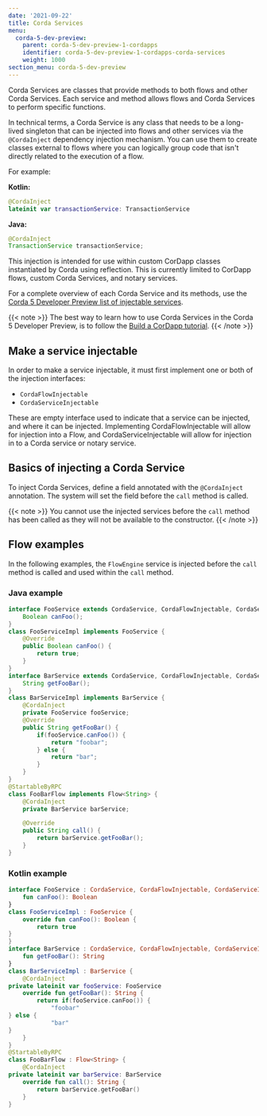 ```yaml
---
date: '2021-09-22'
title: Corda Services
menu:
  corda-5-dev-preview:
    parent: corda-5-dev-preview-1-cordapps
    identifier: corda-5-dev-preview-1-cordapps-corda-services
    weight: 1000
section_menu: corda-5-dev-preview
---
```


Corda Services are classes that provide methods to both flows and other Corda Services. Each service and method allows flows and Corda Services to perform specific functions.

In technical terms, a Corda Service is any class that needs to be a long-lived singleton that can be injected into flows and other services via the `@CordaInject` dependency injection mechanism. You can use them to create classes external to flows where you can logically group code that isn't directly related to the execution of a flow.

For example:

**Kotlin:**
```kotlin
@CordaInject
lateinit var transactionService: TransactionService
```
**Java:**
```Java
@CordaInject
TransactionService transactionService;
```

This injection is intended for use within custom CorDapp classes instantiated by Corda using reflection. This is currently limited to CorDapp flows, custom Corda Services, and notary services.

For a complete overview of each Corda Service and its methods, use the [Corda 5 Developer Preview list of injectable services](injectable-services.md).

{{< note >}}
The best way to learn how to use Corda Services in the Corda 5 Developer Preview, is to follow the [Build a CorDapp tutorial](../../tutorials/building-cordapp/overview.html).
{{< /note >}}

## Make a service injectable

In order to make a service injectable, it must first implement one or both of the injection interfaces:
* `CordaFlowInjectable`
* `CordaServiceInjectable`

These are empty interface used to indicate that a service can be injected, and where it can be injected. Implementing CordaFlowInjectable will allow for injection into a Flow, and CordaServiceInjectable will allow for injection in to a Corda service or notary service.

## Basics of injecting a Corda Service

To inject Corda Services, define a field annotated with the `@CordaInject` annotation. The system will set the field before the `call` method is called.

{{< note >}}
You cannot use the injected services before the `call` method has been called as they will not be available to the constructor.
{{< /note >}}

## Flow examples

In the following examples, the `FlowEngine` service is injected before the `call` method is called and used within the `call` method.

### Java example

```java
interface FooService extends CordaService, CordaFlowInjectable, CordaServiceInjectable {
    Boolean canFoo();
}
class FooServiceImpl implements FooService {
    @Override
    public Boolean canFoo() {
        return true;
    }
}
interface BarService extends CordaService, CordaFlowInjectable, CordaServiceInjectable {
    String getFooBar();
}
class BarServiceImpl implements BarService {
    @CordaInject
    private FooService fooService;
    @Override
    public String getFooBar() {
        if(fooService.canFoo()) {
            return "foobar";
        } else {
            return "bar";
        }
    }
}
@StartableByRPC
class FooBarFlow implements Flow<String> {
    @CordaInject
    private BarService barService;

    @Override
    public String call() {
        return barService.getFooBar();
    }
}
```

### Kotlin example

```kotlin
interface FooService : CordaService, CordaFlowInjectable, CordaServiceInjectable {​
    fun canFoo(): Boolean
}​
class FooServiceImpl : FooService {​
    override fun canFoo(): Boolean {​
        return true
}​
}​
interface BarService : CordaService, CordaFlowInjectable, CordaServiceInjectable {​
    fun getFooBar(): String
}​
class BarServiceImpl : BarService {​
    @CordaInject
private lateinit var fooService: FooService
    override fun getFooBar(): String {​
        return if(fooService.canFoo()) {​
            "foobar"
}​ else {​
            "bar"
}​
    }​
}​
@StartableByRPC
class FooBarFlow : Flow<String> {​
    @CordaInject
private lateinit var barService: BarService
    override fun call(): String {​
        return barService.getFooBar()
    }​
}​
```
